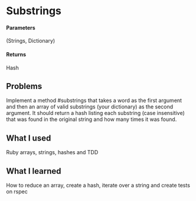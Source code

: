 # Substrings

#### Parameters

(Strings, Dictionary)

#### Returns

Hash

## Problems

Implement a method #substrings that takes a word as the first argument and then an array of valid substrings (your dictionary) as the second argument. It should return a hash listing each substring (case insensitive) that was found in the original string and how many times it was found.

## What I used

Ruby arrays, strings, hashes and TDD

## What I learned

How to reduce an array, create a hash, iterate over a string and create tests on rspec
